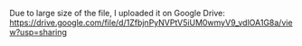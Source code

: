 Due to large size of the file, I uploaded it on Google Drive:
https://drive.google.com/file/d/1ZfbjnPyNVPtV5iUM0wmyV9_vdlOA1G8a/view?usp=sharing
